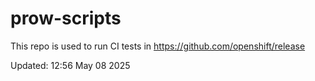 # prow-scripts

This repo is used to run CI tests in https://github.com/openshift/release

Updated: 12:56 May 08 2025
